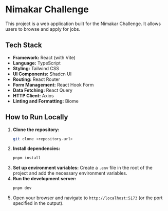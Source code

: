 # Nimakar Challenge

This project is a web application built for the Nimakar Challenge. It allows users to browse and apply for jobs.

## Tech Stack

*   **Framework:** React (with Vite)
*   **Language:** TypeScript
*   **Styling:** Tailwind CSS
*   **UI Components:** Shadcn UI
*   **Routing:** React Router
*   **Form Management:** React Hook Form
*   **Data Fetching:** React Query
*   **HTTP Client:** Axios
*   **Linting and Formatting:** Biome

## How to Run Locally

1.  **Clone the repository:**
    ```bash
    git clone <repository-url>
    ```
2.  **Install dependencies:**
    ```bash
    pnpm install
    ```
3.  **Set up environment variables:**
    Create a `.env` file in the root of the project and add the necessary environment variables.
4.  **Run the development server:**
    ```bash
    pnpm dev
    ```
5.  Open your browser and navigate to `http://localhost:5173` (or the port specified in the output).